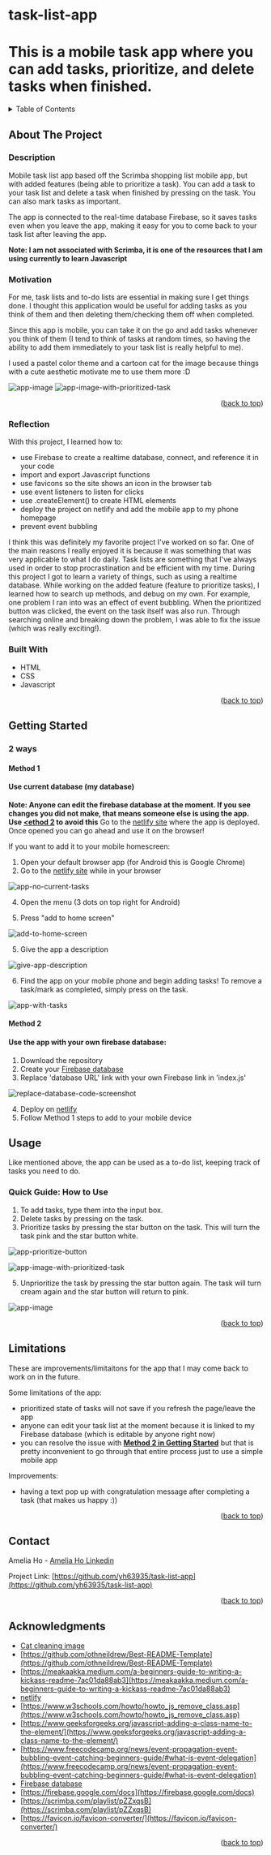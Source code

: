 # task-list-app
# This is a mobile task app where you can add tasks, prioritize, and delete tasks when finished.

<!-- TABLE OF CONTENTS -->
<details>
  <summary>Table of Contents</summary>
  <ol>
    <li>
      <a href="#about-the-project">About The Project</a>
      <ul>
        <li><a href="#motivation">Motivation</a></li>
        <li><a href="#reflection">Reflection</a></li>
        <li><a href="#built-with">Built With</a></li>
      </ul>
    </li>
    <li><a href="#getting-started">Getting Started</a></li>
    <li><a href="#usage">Usage</a></li>
    <li><a href="#limitations">Limitations</a></li>
    <li><a href="#contact">Contact</a></li>
    <li><a href="#acknowledgments">Acknowledgments</a></li>
  </ol>
</details>



<!-- ABOUT THE PROJECT -->
## About The Project

### Description
Mobile task list app based off the Scrimba shopping list mobile app, but with added features (being able to prioritize a task). You can add a task to your task list and delete a task when finished by pressing on the task. You can also mark tasks as important.

The app is connected to the real-time database Firebase, so it saves tasks even when you leave the app, making it easy for you to come back to your task list after leaving the app.

**Note: I am not associated with Scrimba, it is one of the resources that I am using currently to learn Javascript**

### Motivation
For me, task lists and to-do lists are essential in making sure I get things done. I thought this application would be useful for adding tasks as you think of them and then deleting them/checking them off when completed. 

Since this app is mobile, you can take it on the go and add tasks whenever you think of them (I tend to think of tasks at random times, so having the ability to add them immediately to your task list is really helpful to me). 

I used a pastel color theme and a cartoon cat for the image because things with a cute aesthetic motivate me to use them more :D

![app-image](https://github.com/yh63935/task-list-app/assets/120755144/692aa72a-2ae6-4802-8147-e9fb8c168d18)
![app-image-with-prioritized-task](https://github.com/yh63935/task-list-app/assets/120755144/7d341e46-8d38-485c-ad86-ec64d3124fbf)



<p align="right">(<a href="#readme-top">back to top</a>)</p>

### Reflection
With this project, I learned how to:
- use Firebase to create a realtime database, connect, and reference it in your code
- import and export Javascript functions
- use favicons so the site shows an icon in the browser tab
- use event listeners to listen for clicks
- use .createElement() to create HTML elements
- deploy the project on netlify and add the mobile app to my phone homepage
- prevent event bubbling

I think this was definitely my favorite project I've worked on so far. One of the main reasons I really enjoyed it is because it was something that was very applicable to what I do daily. Task lists are something that I've always used in order to stop procrastination and be efficient with my time. During this project I got to learn a variety of things, such as using a realtime database. While working on the added feature (feature to prioritize tasks), I learned how to search up methods, and debug on my own. For example, one problem I ran into was an effect of event bubbling. When the prioritized button was clicked, the event on the task itself was also run. Through searching online and breaking down the problem, I was able to fix the issue (which was really exciting!). 

### Built With

* HTML
* CSS
* Javascript
<p align="right">(<a href="#readme-top">back to top</a>)</p>

<!-- GETTING STARTED -->
## Getting Started

### 2 ways
#### Method 1
#### Use current database (my database)
**Note: Anyone can edit the firebase database at the moment. If you see changes you did not make, that means someone else is using the app.
Use <a href='#method-2'><ethod 2</a> to avoid this**
Go to the [netlify site](https://genuine-snickerdoodle-caefed.netlify.app/) where the app is deployed. Once opened you can go ahead and use it on the browser!

If you want to add it to your mobile homescreen:
1) Open your default browser app (for Android this is Google Chrome)
2) Go to the [netlify site](https://genuine-snickerdoodle-caefed.netlify.app/) while in your browser

![app-no-current-tasks](https://github.com/yh63935/task-list-app/assets/120755144/21e79a87-fe00-4f87-b809-b5df09b008d6)

4) Open the menu (3 dots on top right for Android)

5) Press "add to home screen"

![add-to-home-screen](https://github.com/yh63935/task-list-app/assets/120755144/0dfcdf5f-94ee-4bb7-b38d-b400088ca573)

5) Give the app a description

![give-app-description](https://github.com/yh63935/task-list-app/assets/120755144/2f7fe064-013e-482d-b994-8333691cdfd7)


6) Find the app on your mobile phone and begin adding tasks! To remove a task/mark as completed, simply press on the task.

![app-with-tasks](https://github.com/yh63935/task-list-app/assets/120755144/692aa72a-2ae6-4802-8147-e9fb8c168d18)



#### Method 2
#### Use the app with your own firebase database:
1) Download the repository
2) Create your [Firebase database](https://console.firebase.google.com/)
3) Replace 'database URL' link with your own Firebase link in 'index.js'

![replace-database-code-screenshot](https://github.com/yh63935/task-list-app/assets/120755144/256422c9-5751-4738-a1cc-2ad786c85b67)

4) Deploy on [netlify](https://app.netlify.com/)
5) Follow Method 1 steps to add to your mobile device

<!-- USAGE EXAMPLES -->
## Usage
Like mentioned above, the app can be used as a to-do list, keeping track of tasks you need to do. 
### Quick Guide: How to Use

1) To add tasks, type them into the input box.
2) Delete tasks by pressing on the task.
3) Prioritize tasks by pressing the star button on the task. This will turn the task pink and the star button white.

![app-prioritize-button](https://github.com/yh63935/task-list-app/assets/120755144/a1073368-37ae-4429-9524-abd2e807aac0)
 
![app-image-with-prioritized-task](https://github.com/yh63935/task-list-app/assets/120755144/7d341e46-8d38-485c-ad86-ec64d3124fbf)

5) Unprioritize the task by pressing the star button again. The task will turn cream again and the star button will return to pink.

![app-image](https://github.com/yh63935/task-list-app/assets/120755144/692aa72a-2ae6-4802-8147-e9fb8c168d18)

<p align="right">(<a href="#readme-top">back to top</a>)</p>

<!--LIMITATIONS -->
## Limitations
These are improvements/limitaitons for the app that I may come back to work on in the future. 

Some limitations of the app:
- prioritized state of tasks will not save if you refresh the page/leave the app
- anyone can edit your task list at the moment because it is linked to my Firebase database (which is editable by anyone right now)
-   you can resolve the issue with <a href="#method-2">**Method 2 in Getting Started**</a> but that is pretty inconvenient to go through that entire process just to use a simple mobile app

Improvements:
- having a text pop up with congratulation message after completing a task (that makes us happy :))
  
<p align="right">(<a href="#readme-top">back to top</a>)</p>

<!-- CONTACT -->
## Contact

Amelia Ho - [Amelia Ho Linkedin](https://www.linkedin.com/in/ameliahoyp/)

Project Link: [https://github.com/yh63935/task-list-app](https://github.com/yh63935/task-list-app)

<p align="right">(<a href="#readme-top">back to top</a>)</p>



<!-- ACKNOWLEDGMENTS -->
## Acknowledgments

* [Cat cleaning image](https://en.ac-illust.com/clip-art/22306462/cleaning--cute-cat-illustration)
* [https://github.com/othneildrew/Best-README-Template](https://github.com/othneildrew/Best-README-Template)
* [https://meakaakka.medium.com/a-beginners-guide-to-writing-a-kickass-readme-7ac01da88ab3](https://meakaakka.medium.com/a-beginners-guide-to-writing-a-kickass-readme-7ac01da88ab3)
* [netlify](https://app.netlify.com/)
* [https://www.w3schools.com/howto/howto_js_remove_class.asp](https://www.w3schools.com/howto/howto_js_remove_class.asp)
* [https://www.geeksforgeeks.org/javascript-adding-a-class-name-to-the-element/](https://www.geeksforgeeks.org/javascript-adding-a-class-name-to-the-element/)
* [https://www.freecodecamp.org/news/event-propagation-event-bubbling-event-catching-beginners-guide/#what-is-event-delegation](https://www.freecodecamp.org/news/event-propagation-event-bubbling-event-catching-beginners-guide/#what-is-event-delegation)
* [Firebase database](https://console.firebase.google.com/)
* [https://firebase.google.com/docs](https://firebase.google.com/docs)
* [https://scrimba.com/playlist/pZZxqsB](https://scrimba.com/playlist/pZZxqsB)
* [https://favicon.io/favicon-converter/](https://favicon.io/favicon-converter/)


<p align="right">(<a href="#readme-top">back to top</a>)</p>




